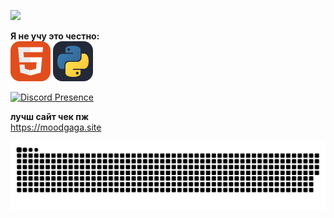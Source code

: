 ![](https://komarev.com/ghpvc/?username=moodgaga&color=lightgrey&style=for-the-badge)

<b>Я не учу это честно:</b> \
<img src='https://github.com/moodgaga/iconci/blob/main/iconci/HTML.svg' style='height: 64px; widht: auto;'> <img src='https://github.com/moodgaga/iconci/blob/main/iconci/Python-Dark.svg' style='height: 64px; widht: auto;'>

[![Discord Presence](https://lanyard.cnrad.dev/api/396200163317776387)](https://discord.com/users/396200163317776387)

<b>лучш сайт чек пж</b> \
https://moodgaga.site

<img src='https://github.com/moodgaga/moodgaga/blob/output/github-contribution-grid-snake-dark.svg'>
